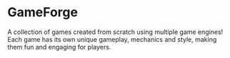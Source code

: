 # GameForge
A collection of games created from scratch using multiple game engines! Each game has its own unique gameplay, mechanics and style, making them fun and engaging for players.
